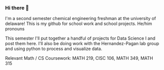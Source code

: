 ### Hi there 👋
I'm a second semester chemical engineering freshman at the university of delaware! This is my github for school work and school projects. He/him pronouns

This semester I'll put together a handful of projects for Data Science I and post them here. I'll also be doing work with the Hernandez-Pagan lab group and using python to process and visualize data. 

Relevant Math / CS Coursework: MATH 219, CISC 106, MATH 349, MATH 315


<!--
**kylecapybara/kylecapybara** is a ✨ _special_ ✨ repository because its `README.md` (this file) appears on your GitHub profile.

Here are some ideas to get you started:

- 🔭 I’m currently working on ...
- 🌱 I’m currently learning ...
- 👯 I’m looking to collaborate on ...
- 🤔 I’m looking for help with ...
- 💬 Ask me about ...
- 📫 How to reach me: ...
- 😄 Pronouns: ...
- ⚡ Fun fact: ...
-->

